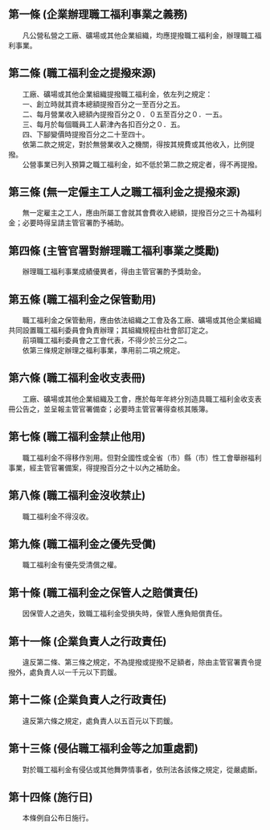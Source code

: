 第一條 (企業辦理職工福利事業之義務)
-----------------------------------
　　凡公營私營之工廠、礦場或其他企業組織，均應提撥職工福利金，辦理職工福利事業。  


第二條 (職工福利金之提撥來源)
-----------------------------
　　工廠、礦場或其他企業組織提撥職工福利金，依左列之規定：  
　　一、創立時就其資本總額提撥百分之一至百分之五。  
　　二、每月營業收入總額內提撥百分之０．０五至百分之０．一五。  
　　三、每月於每個職員工人薪津內各扣百分之０．五。  
　　四、下腳變價時提撥百分之二十至四十。  
　　依第二款之規定，對於無營業收入之機關，得按其規費或其他收入，比例提撥。  
　　公營事業已列入預算之職工福利金，如不低於第二款之規定者，得不再提撥。  


第三條 (無一定僱主工人之職工福利金之提撥來源)
---------------------------------------------
　　無一定雇主之工人，應由所屬工會就其會費收入總額，提撥百分之三十為福利金；必要時得呈請主管官署酌予補助。  


第四條 (主管官署對辦理職工福利事業之獎勵)
-----------------------------------------
　　辦理職工福利事業成績優異者，得由主管官署酌予獎助金。  


第五條 (職工福利金之保管動用)
-----------------------------
　　職工福利金之保管動用，應由依法組織之工會及各工廠、礦場或其他企業組織共同設置職工福利委員會負責辦理；其組織規程由社會部訂定之。  
　　前項職工福利委員會之工會代表，不得少於三分之二。  
　　依第三條規定辦理之福利事業，準用前二項之規定。  


第六條 (職工福利金收支表冊)
---------------------------
　　工廠、礦場或其他企業組織及工會，應於每年年終分別造具職工福利金收支表冊公告之，並呈報主管官署備查；必要時主管官署得查核其賬簿。  


第七條 (職工福利金禁止他用)
---------------------------
　　職工福利金不得移作別用。但對全國性或全省（市）縣（市）性工會舉辦福利事業，經主管官署備案，得提撥百分之十以內之補助金。  


第八條 (職工福利金沒收禁止)
---------------------------
　　職工福利金不得沒收。  


第九條 (職工福利金之優先受償)
-----------------------------
　　職工福利金有優先受清償之權。  


第十條 (職工福利金之保管人之賠償責任)
-------------------------------------
　　因保管人之過失，致職工福利金受損失時，保管人應負賠償責任。  


第十一條 (企業負責人之行政責任)
-------------------------------
　　違反第二條、第三條之規定，不為提撥或提撥不足額者，除由主管官署責令提撥外，處負責人以一千元以下罰鍰。  


第十二條 (企業負責人之行政責任)
-------------------------------
　　違反第六條之規定，處負責人以五百元以下罰鍰。  


第十三條 (侵佔職工福利金等之加重處罰)
-------------------------------------
　　對於職工福利金有侵佔或其他舞弊情事者，依刑法各該條之規定，從嚴處斷。  


第十四條 (施行日)
-----------------
　　本條例自公布日施行。